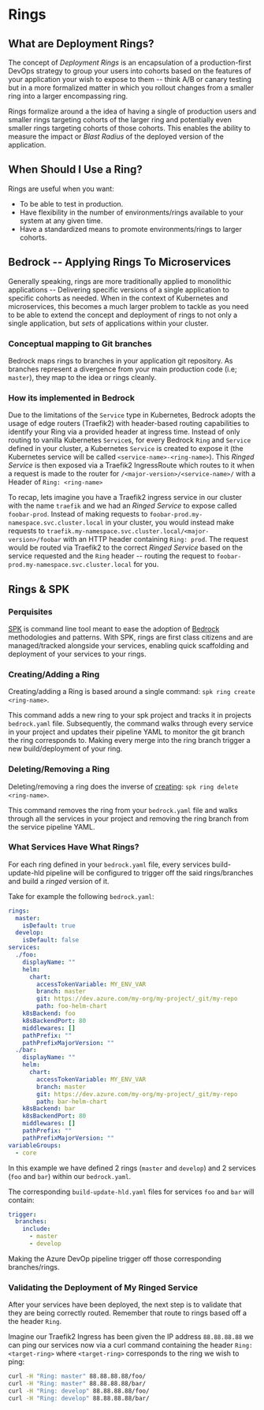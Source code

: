 # Rings

## What are Deployment Rings?

The concept of _Deployment Rings_ is an encapsulation of a production-first
DevOps strategy to group your users into cohorts based on the features of your
application your wish to expose to them -- think A/B or canary testing but in a
more formalized matter in which you rollout changes from a smaller ring into a
larger encompassing ring.

Rings formalize around a the idea of having a single of production users and
smaller rings targeting cohorts of the larger ring and potentially even smaller
rings targeting cohorts of those cohorts. This enables the ability to measure
the impact or _Blast Radius_ of the deployed version of the application.

## When Should I Use a Ring?

Rings are useful when you want:

- To be able to test in production.
- Have flexibility in the number of environments/rings available to your system
  at any given time.
- Have a standardized means to promote environments/rings to larger cohorts.

## Bedrock -- Applying Rings To Microservices

Generally speaking, rings are more traditionally applied to monolithic
applications -- Delivering specific versions of a single application to specific
cohorts as needed. When in the context of Kubernetes and microservices, this
becomes a much larger problem to tackle as you need to be able to extend the
concept and deployment of rings to not only a single application, but _sets_ of
applications within your cluster.

### Conceptual mapping to Git branches

Bedrock maps rings to branches in your application git repository. As branches
represent a divergence from your main production code (i.e; `master`), they map
to the idea or rings cleanly.

### How its implemented in Bedrock

Due to the limitations of the `Service` type in Kubernetes, Bedrock adopts the
usage of edge routers (Traefik2) with header-based routing capabilities to
identify your Ring via a provided header at ingress time. Instead of only
routing to vanilla Kubernetes `Service`s, for every Bedrock `Ring` and `Service`
defined in your cluster, a Kubernetes `Service` is created to expose it (the
Kubernetes service will be called `<service-name>-<ring-name>`). This _Ringed
Service_ is then exposed via a Traefik2 IngressRoute which routes to it when a
request is made to the router for `/<major-version>/<service-name>/` with a
Header of `Ring: <ring-name>`

To recap, lets imagine you have a Traefik2 ingress service in our cluster with
the name `traefik` and we had an _Ringed Service_ to expose called
`foobar-prod`. Instead of making requests to
`foobar-prod.my-namespace.svc.cluster.local` in your cluster, you would instead
make requests to `traefik.my-namespace.svc.cluster.local/<major-version>/foobar`
with an HTTP header containing `Ring: prod`. The request would be routed via
Traefik2 to the correct _Ringed Service_ based on the service requested and the
`Ring` header -- routing the request to
`foobar-prod.my-namespace.svc.cluster.local` for you.

## Rings & SPK

### Perquisites

[SPK](https://github.com/CatalystCode/spk) is command line tool meant to ease
the adoption of [Bedrock](https://github.com/microsoft/bedrock/) methodologies
and patterns. With SPK, rings are first class citizens and are managed/tracked
alongside your services, enabling quick scaffolding and deployment of your
services to your rings.

### Creating/Adding a Ring

Creating/adding a Ring is based around a single command:
`spk ring create <ring-name>`.

This command adds a new ring to your spk project and tracks it in projects
`bedrock.yaml` file. Subsequently, the command walks through every service in
your project and updates their pipeline YAML to monitor the git branch the ring
corresponds to. Making every merge into the ring branch trigger a new
build/deployment of your ring.

### Deleting/Removing a Ring

Deleting/removing a ring does the inverse of [creating](#creatingadding-a-ring):
`spk ring delete <ring-name>`.

This command removes the ring from your `bedrock.yaml` file and walks through
all the services in your project and removing the ring branch from the service
pipeline YAML.

### What Services Have What Rings?

For each ring defined in your `bedrock.yaml` file, every services
build-update-hld pipeline will be configured to trigger off the said
rings/branches and build a _ringed_ version of it.

Take for example the following `bedrock.yaml`:

```yaml
rings:
  master:
    isDefault: true
  develop:
    isDefault: false
services:
  ./foo:
    displayName: ""
    helm:
      chart:
        accessTokenVariable: MY_ENV_VAR
        branch: master
        git: https://dev.azure.com/my-org/my-project/_git/my-repo
        path: foo-helm-chart
    k8sBackend: foo
    k8sBackendPort: 80
    middlewares: []
    pathPrefix: ""
    pathPrefixMajorVersion: ""
  ./bar:
    displayName: ""
    helm:
      chart:
        accessTokenVariable: MY_ENV_VAR
        branch: master
        git: https://dev.azure.com/my-org/my-project/_git/my-repo
        path: bar-helm-chart
    k8sBackend: bar
    k8sBackendPort: 80
    middlewares: []
    pathPrefix: ""
    pathPrefixMajorVersion: ""
variableGroups:
  - core
```

In this example we have defined 2 rings (`master` and `develop`) and 2 services
(`foo` and `bar`) within our `bedrock.yaml`.

The corresponding `build-update-hld.yaml` files for services `foo` and `bar`
will contain:

```yaml
trigger:
  branches:
    include:
      - master
      - develop
```

Making the Azure DevOp pipeline trigger off those corresponding branches/rings.

### Validating the Deployment of My Ringed Service

After your services have been deployed, the next step is to validate that they
are being correctly routed. Remember that route to rings based off a the header
`Ring`.

Imagine our Traefik2 Ingress has been given the IP address `88.88.88.88` we can
ping our services now via a curl command containing the header
`Ring: <target-ring>` where `<target-ring>` corresponds to the ring we wish to
ping:

```sh
curl -H "Ring: master" 88.88.88.88/foo/
curl -H "Ring: master" 88.88.88.88/bar/
curl -H "Ring: develop" 88.88.88.88/foo/
curl -H "Ring: develop" 88.88.88.88/bar/
```
